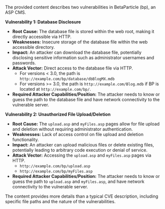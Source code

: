 The provided content describes two vulnerabilities in BetaParticle (bp), an ASP CMS.

**Vulnerability 1: Database Disclosure**

*   **Root Cause:** The database file is stored within the web root, making it directly accessible via HTTP.
*   **Weaknesses:** Insecure storage of the database file within the web accessible directory.
*   **Impact:** An attacker can download the database file, potentially disclosing sensitive information such as administrator usernames and passwords.
*   **Attack Vector:** Direct access to the database file via HTTP.
    *   For versions < 3.0, the path is `http://example.com/bp/database/dbBlogMX.mdb`
    *   For versions >= 3.0, the path is `http://example.com/Blog.mdb` if BP is located at `http://example.com/bp/`.
*   **Required Attacker Capabilities/Position:** The attacker needs to know or guess the path to the database file and have network connectivity to the vulnerable server.

**Vulnerability 2: Unauthorized File Upload/Deletion**

*   **Root Cause:**  The `upload.asp` and `myFiles.asp` pages allow for file upload and deletion without requiring administrator authentication.
*   **Weaknesses:** Lack of access control on file upload and deletion functionality.
*   **Impact:** An attacker can upload malicious files or delete existing files, potentially leading to arbitrary code execution or denial of service.
*   **Attack Vector:** Accessing the `upload.asp` and `myFiles.asp` pages via HTTP.
    *   `http://example.com/bp/upload.asp`
    *   `http://example.com/bp/myFiles.asp`
*   **Required Attacker Capabilities/Position:** The attacker needs to know or guess the path to `upload.asp` and `myFiles.asp`, and have network connectivity to the vulnerable server.

The content provides more details than a typical CVE description, including specific file paths and the nature of the vulnerabilities.